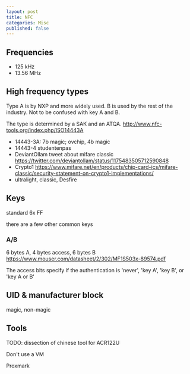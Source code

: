 ```yaml
---
layout: post
title: NFC
categories: Misc
published: false
---
```



## Frequencies

- 125 kHz
- 13.56 MHz

## High frequency types

Type A is by NXP and more widely used. B is used by the rest of the industry. Not to be confused with key A and B.

The type is determined by a SAK and an ATQA. <http://www.nfc-tools.org/index.php/ISO14443A>

- 14443-3A: 7b magic; ovchip, 4b magic
- 14443-4 studentenpas
- DeviantOllam tweet about mifare classic <https://twitter.com/deviantollam/status/1175483505712590848>
- Crypto1 <https://www.mifare.net/en/products/chip-card-ics/mifare-classic/security-statement-on-crypto1-implementations/>
- ultralight, classic, Desfire

## Keys

standard 6x FF

there are a few other common keys

### A/B

6 bytes A, 4 bytes access, 6 bytes B <https://www.mouser.com/datasheet/2/302/MF1S503x-89574.pdf>

The access bits specify if the authentication is 'never', 'key A', 'key B', or 'key A or B'

## UID & manufacturer block

magic, non-magic

## Tools

TODO: dissection of chinese tool for ACR122U

Don't use a VM

Proxmark
